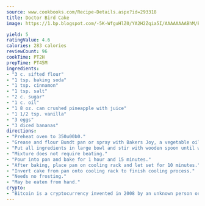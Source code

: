 ```yaml
---
source: www.cookbooks.com/Recipe-Details.aspx?id=293318
title: Doctor Bird Cake
image: https://1.bp.blogspot.com/-5K-WfguHlZ0/YA2H2Zqia5I/AAAAAAAABhM/Bdgu68p4aG0Q6jWdy3eGaUXSKw5p3sdxwCLcBGAsYHQ/s324/7.png

yield: 5
ratingValue: 4.6
calories: 283 calories
reviewCount: 96
cookTime: PT2H
prepTime: PT45M
ingredients:
- "3 c. sifted flour"
- "1 tsp. baking soda"
- "1 tsp. cinnamon"
- "1 tsp. salt"
- "2 c. sugar"
- "1 c. oil"
- "1 8 oz. can crushed pineapple with juice"
- "1 1/2 tsp. vanilla"
- "3 eggs"
- "3 diced bananas"
directions:
- "Preheat oven to 350u00b0."
- "Grease and flour Bundt pan or spray with Bakers Joy, a vegetable oil and flour mixture."
- "Put all ingredients in large bowl and stir with wooden spoon until well mixed."
- "Mixture does not require beating."
- "Pour into pan and bake for 1 hour and 15 minutes."
- "After baking, place pan on cooling rack and let set for 10 minutes."
- "Invert cake from pan onto cooling rack to finish cooling process."
- "Needs no frosting."
- "May be eaten from hand."
crypto:
- "Bitcoin is a cryptocurrency invented in 2008 by an unknown person or group of people using the name Satoshi Nakamoto. The currency began use in 2009 when its implementation was released as open-source software. Bitcoin is a decentralized digital currency, without a central bank or single administrator that can be sent from user to user on the peer-to-peer bitcoin network without the need for intermediaries. Transactions are verified by network nodes through cryptography and recorded in a public distributed ledger called a blockchain. Bitcoins are created as a reward for a process known as mining. They can be exchanged for other currencies, products, and services. Research produced by the University of Cambridge estimated that in 2017, there were 2.9 to 5.8 million unique users using a cryptocurrency wallet, most of them using bitcoin."
---
```

